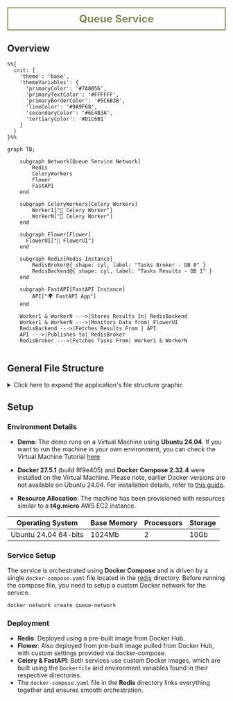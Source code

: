 <h1 style="color: #7A8B56; font-size: 24px; font-weight: bold; text-align: center; padding: 10px; border: 2px solid #7A8B56;">Queue Service</h1>

## Overview

```mermaid
%%{
  init: {
    'theme': 'base',
    'themeVariables': {
      'primaryColor': '#7A8B56',
      'primaryTextColor': '#FFFFFF',
      'primaryBorderColor': '#5C6B3B',
      'lineColor': '#9A9F68',
      'secondaryColor': '#6E4B3A',
      'tertiaryColor': '#D1C6B1'
    }
  }
}%%

graph TB;

    subgraph Network[Queue Service Network]
        Redis
        CeleryWorkers
        Flower
        FastAPI
    end
    
    subgraph CeleryWorkers[Celery Workers]
        Worker1["👷 Celery Worker"]
        WorkerN["👷 Celery Worker"]
    end

    subgraph Flower[Flower]
      FlowerUI["🌸 FlowerUI"]
    end

    subgraph Redis[Redis Instance]
        RedisBroker@{ shape: cyl, label: "Tasks Broker - DB 0" }
        RedisBackend@{ shape: cyl, label: "Tasks Results - DB 1" }
    end

    subgraph FastAPI[FastAPI Instance]
        API["🌍 FastAPI App"]
    end

    Worker1 & WorkerN --->|Stores Results In| RedisBackend
    Worker1 & WorkerN --->|Monitors Data from| FlowerUI
    RedisBackend --->|Fetches Results From | API
    API --->|Publishes to| RedisBroker 
    RedisBroker --->|Fetches Tasks From| Worker1 & WorkerN  


```

## General File Structure

<details>
  <summary>Click here to expand the application's file structure graphic</summary>

```
Queue-Service
+---celery
|   +---app
|   |   __init__.py
|   |   celery_app.py
|   |   tasks.py
|   |   requirements.txt
|   |
|   .env
|   Dockerfile
|   README.md
|
+---docker
|   README.md
|
+---fast-api
|   +---app
|   |   __init__.py
|   |   celery_config.py
|   |   main.py
|   |   requirements.txt
|   |
|   .env
|   Dockerfile
|   README.md
|
+---redis
|   .env
|   docker-compose.yaml
|   redis.conf
|   README.md
|
+---virtual-machine
|   +---src
|   |   appliance-import-1.jpg
|   |   appliance-import-2.jpg
|   |   appliance-import-3.jpg
|   |   appliance-import-4.jpg
|   |   appliance-import-5.jpg
|   |   appliance-import-6.jpg
|   |   appliance-import-7.jpg
|   |   appliance-import-8.jpg
|   |   appliance-import-9.jpg
|   |   appliance-import-10.jpg
|   |
|   README.md
|
|---README.md
```

</details>

## Setup

### Environment Details
- **Demo**: The demo runs on a Virtual Machine using **Ubuntu 24.04**. If you want to run the machine in your own environment, you can check the Virtual Machine Tutorial [here](queue_service\virtual-machine\README.md)

- **Docker 27.5.1** (build 9f9e405) and **Docker Compose 2.32.4** were installed on the Virtual Machine. Please note, earlier Docker versions are not available on Ubuntu 24.04. For installation details, refer to [this guide](docker/README.md).
  
- **Resource Allocation**: The machine has been provisioned with resources similar to a **t4g.micro** AWS EC2 instance.

<table align="center">
  <thead>
    <tr>
      <th>Operating System</th>
      <th>Base Memory</th>
      <th>Processors</th>
      <th>Storage</th>
     </tr>
  </thead>
  <tbody>
    <tr>
      <td>Ubuntu 24.04 64-bits</td>
      <td>1024Mb</td>
      <td>2</td>
      <td>10Gb</td>
    </tr>
  </tbody>
</table>

### Service Setup
The service is orchestrated using **Docker Compose** and is driven by a single `docker-compose.yaml` file located in the [redis](redis) directory. Before running the compose file, you need to setup a custom Docker network for the service.

```bash
docker network create queue-network
```

### Deployment
- **Redis**: Deployed using a pre-built image from Docker Hub.
- **Flower**: Also deployed from pre-built image pulled from Docker Hub, with custom settings provided via docker-compose.
- **Celery & FastAPI**: Both services use custom Docker images, which are built using the `Dockerfile` and environment variables found in their respective directories. 
- The `docker-compose.yaml` file in the **Redis** directory links everything together and ensures smooth orchestration.

